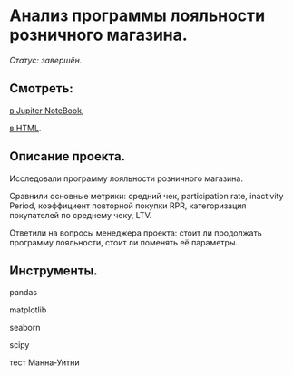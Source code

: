# Анализ программы лояльности розничного магазина.

*Статус: завершён.*

## Смотреть:
[в Jupiter NoteBook](https://github.com/niksan-da/Portfolio/blob/main/Catering_in_Moscow/1--Catering_in_Moscow.ipynb),

[в HTML](https://github.com/niksan-da/Portfolio/blob/main/Catering_in_Moscow/1--Catering_in_Moscow.html).


## Описание проекта.
Исследовали программу лояльности розничного магазина.

Сравнили основные метрики: средний чек, participation rate, inactivity Period, коэффициент повторной покупки RPR, категоризация покупателей по среднему чеку, LTV.

Ответили на вопросы менеджера проекта: стоит ли продолжать программу лояльности, стоит ли поменять её параметры.

## Инструменты.
pandas

matplotlib

seaborn

scipy

тест Манна-Уитни
